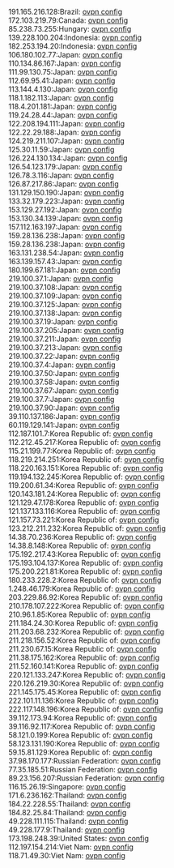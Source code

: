 191.165.216.128:Brazil: [ovpn config](vpn/191_165_216_128.ovpn)  
172.103.219.79:Canada: [ovpn config](vpn/172_103_219_79.ovpn)  
85.238.73.255:Hungary: [ovpn config](vpn/85_238_73_255.ovpn)  
139.228.100.204:Indonesia: [ovpn config](vpn/139_228_100_204.ovpn)  
182.253.194.20:Indonesia: [ovpn config](vpn/182_253_194_20.ovpn)  
106.180.102.77:Japan: [ovpn config](vpn/106_180_102_77.ovpn)  
110.134.86.167:Japan: [ovpn config](vpn/110_134_86_167.ovpn)  
111.99.130.75:Japan: [ovpn config](vpn/111_99_130_75.ovpn)  
112.69.95.41:Japan: [ovpn config](vpn/112_69_95_41.ovpn)  
113.144.4.130:Japan: [ovpn config](vpn/113_144_4_130.ovpn)  
118.1.182.113:Japan: [ovpn config](vpn/118_1_182_113.ovpn)  
118.4.201.181:Japan: [ovpn config](vpn/118_4_201_181.ovpn)  
119.24.28.44:Japan: [ovpn config](vpn/119_24_28_44.ovpn)  
122.208.194.111:Japan: [ovpn config](vpn/122_208_194_111.ovpn)  
122.22.29.188:Japan: [ovpn config](vpn/122_22_29_188.ovpn)  
124.219.211.107:Japan: [ovpn config](vpn/124_219_211_107.ovpn)  
125.30.11.59:Japan: [ovpn config](vpn/125_30_11_59.ovpn)  
126.224.130.134:Japan: [ovpn config](vpn/126_224_130_134.ovpn)  
126.54.123.179:Japan: [ovpn config](vpn/126_54_123_179.ovpn)  
126.78.3.116:Japan: [ovpn config](vpn/126_78_3_116.ovpn)  
126.87.217.86:Japan: [ovpn config](vpn/126_87_217_86.ovpn)  
131.129.150.190:Japan: [ovpn config](vpn/131_129_150_190.ovpn)  
133.32.179.223:Japan: [ovpn config](vpn/133_32_179_223.ovpn)  
153.129.27.192:Japan: [ovpn config](vpn/153_129_27_192.ovpn)  
153.130.34.139:Japan: [ovpn config](vpn/153_130_34_139.ovpn)  
157.112.163.197:Japan: [ovpn config](vpn/157_112_163_197.ovpn)  
159.28.136.238:Japan: [ovpn config](vpn/159_28_136_238.ovpn)  
159.28.136.238:Japan: [ovpn config](vpn/159_28_136_238.ovpn)  
163.131.238.54:Japan: [ovpn config](vpn/163_131_238_54.ovpn)  
163.139.157.43:Japan: [ovpn config](vpn/163_139_157_43.ovpn)  
180.199.67.181:Japan: [ovpn config](vpn/180_199_67_181.ovpn)  
219.100.37.1:Japan: [ovpn config](vpn/219_100_37_1.ovpn)  
219.100.37.108:Japan: [ovpn config](vpn/219_100_37_108.ovpn)  
219.100.37.109:Japan: [ovpn config](vpn/219_100_37_109.ovpn)  
219.100.37.125:Japan: [ovpn config](vpn/219_100_37_125.ovpn)  
219.100.37.138:Japan: [ovpn config](vpn/219_100_37_138.ovpn)  
219.100.37.19:Japan: [ovpn config](vpn/219_100_37_19.ovpn)  
219.100.37.205:Japan: [ovpn config](vpn/219_100_37_205.ovpn)  
219.100.37.211:Japan: [ovpn config](vpn/219_100_37_211.ovpn)  
219.100.37.213:Japan: [ovpn config](vpn/219_100_37_213.ovpn)  
219.100.37.22:Japan: [ovpn config](vpn/219_100_37_22.ovpn)  
219.100.37.4:Japan: [ovpn config](vpn/219_100_37_4.ovpn)  
219.100.37.50:Japan: [ovpn config](vpn/219_100_37_50.ovpn)  
219.100.37.58:Japan: [ovpn config](vpn/219_100_37_58.ovpn)  
219.100.37.67:Japan: [ovpn config](vpn/219_100_37_67.ovpn)  
219.100.37.7:Japan: [ovpn config](vpn/219_100_37_7.ovpn)  
219.100.37.90:Japan: [ovpn config](vpn/219_100_37_90.ovpn)  
39.110.137.186:Japan: [ovpn config](vpn/39_110_137_186.ovpn)  
60.119.129.141:Japan: [ovpn config](vpn/60_119_129_141.ovpn)  
112.187.101.7:Korea Republic of: [ovpn config](vpn/112_187_101_7.ovpn)  
112.212.45.217:Korea Republic of: [ovpn config](vpn/112_212_45_217.ovpn)  
115.21.199.77:Korea Republic of: [ovpn config](vpn/115_21_199_77.ovpn)  
118.219.214.251:Korea Republic of: [ovpn config](vpn/118_219_214_251.ovpn)  
118.220.163.151:Korea Republic of: [ovpn config](vpn/118_220_163_151.ovpn)  
119.194.132.245:Korea Republic of: [ovpn config](vpn/119_194_132_245.ovpn)  
119.200.61.34:Korea Republic of: [ovpn config](vpn/119_200_61_34.ovpn)  
120.143.181.24:Korea Republic of: [ovpn config](vpn/120_143_181_24.ovpn)  
121.129.47.178:Korea Republic of: [ovpn config](vpn/121_129_47_178.ovpn)  
121.137.133.116:Korea Republic of: [ovpn config](vpn/121_137_133_116.ovpn)  
121.157.73.221:Korea Republic of: [ovpn config](vpn/121_157_73_221.ovpn)  
123.212.211.232:Korea Republic of: [ovpn config](vpn/123_212_211_232.ovpn)  
14.38.70.236:Korea Republic of: [ovpn config](vpn/14_38_70_236.ovpn)  
14.38.8.148:Korea Republic of: [ovpn config](vpn/14_38_8_148.ovpn)  
175.192.217.43:Korea Republic of: [ovpn config](vpn/175_192_217_43.ovpn)  
175.193.104.137:Korea Republic of: [ovpn config](vpn/175_193_104_137.ovpn)  
175.200.221.81:Korea Republic of: [ovpn config](vpn/175_200_221_81.ovpn)  
180.233.228.2:Korea Republic of: [ovpn config](vpn/180_233_228_2.ovpn)  
1.248.46.179:Korea Republic of: [ovpn config](vpn/1_248_46_179.ovpn)  
203.229.86.92:Korea Republic of: [ovpn config](vpn/203_229_86_92.ovpn)  
210.178.107.222:Korea Republic of: [ovpn config](vpn/210_178_107_222.ovpn)  
210.96.1.85:Korea Republic of: [ovpn config](vpn/210_96_1_85.ovpn)  
211.184.24.30:Korea Republic of: [ovpn config](vpn/211_184_24_30.ovpn)  
211.203.68.232:Korea Republic of: [ovpn config](vpn/211_203_68_232.ovpn)  
211.218.156.52:Korea Republic of: [ovpn config](vpn/211_218_156_52.ovpn)  
211.230.67.15:Korea Republic of: [ovpn config](vpn/211_230_67_15.ovpn)  
211.38.175.162:Korea Republic of: [ovpn config](vpn/211_38_175_162.ovpn)  
211.52.160.141:Korea Republic of: [ovpn config](vpn/211_52_160_141.ovpn)  
220.121.133.247:Korea Republic of: [ovpn config](vpn/220_121_133_247.ovpn)  
220.126.219.30:Korea Republic of: [ovpn config](vpn/220_126_219_30.ovpn)  
221.145.175.45:Korea Republic of: [ovpn config](vpn/221_145_175_45.ovpn)  
222.101.11.136:Korea Republic of: [ovpn config](vpn/222_101_11_136.ovpn)  
222.117.148.196:Korea Republic of: [ovpn config](vpn/222_117_148_196.ovpn)  
39.112.173.94:Korea Republic of: [ovpn config](vpn/39_112_173_94.ovpn)  
39.116.92.117:Korea Republic of: [ovpn config](vpn/39_116_92_117.ovpn)  
58.121.0.199:Korea Republic of: [ovpn config](vpn/58_121_0_199.ovpn)  
58.123.131.190:Korea Republic of: [ovpn config](vpn/58_123_131_190.ovpn)  
59.15.81.129:Korea Republic of: [ovpn config](vpn/59_15_81_129.ovpn)  
37.98.170.177:Russian Federation: [ovpn config](vpn/37_98_170_177.ovpn)  
77.35.185.51:Russian Federation: [ovpn config](vpn/77_35_185_51.ovpn)  
89.23.156.207:Russian Federation: [ovpn config](vpn/89_23_156_207.ovpn)  
116.15.26.19:Singapore: [ovpn config](vpn/116_15_26_19.ovpn)  
171.6.236.162:Thailand: [ovpn config](vpn/171_6_236_162.ovpn)  
184.22.228.55:Thailand: [ovpn config](vpn/184_22_228_55.ovpn)  
184.82.25.84:Thailand: [ovpn config](vpn/184_82_25_84.ovpn)  
49.228.111.115:Thailand: [ovpn config](vpn/49_228_111_115.ovpn)  
49.228.177.9:Thailand: [ovpn config](vpn/49_228_177_9.ovpn)  
173.198.248.39:United States: [ovpn config](vpn/173_198_248_39.ovpn)  
112.197.154.214:Viet Nam: [ovpn config](vpn/112_197_154_214.ovpn)  
118.71.49.30:Viet Nam: [ovpn config](vpn/118_71_49_30.ovpn)  
